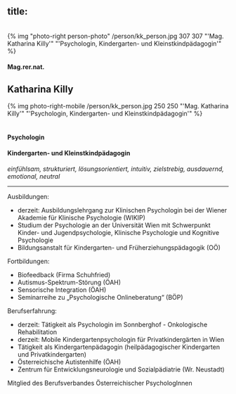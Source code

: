 title:
---
<br>
{% img "photo-right person-photo" /person/kk_person.jpg 307 307 "'Mag. Katharina Killy'" "'Psychologin, Kindergarten- und Kleinstkindpädagogin'" %}

#### Mag.rer.nat.
## Katharina Killy
{% img photo-right-mobile /person/kk_person.jpg 250 250 "'Mag. Katharina Killy'" "'Psychologin, Kindergarten- und Kleinstkindpädagogin'" %}

#### <br>Psychologin
#### Kindergarten- und Kleinstkindpädagogin

*einfühlsam, strukturiert, lösungsorientiert, intuitiv, zielstrebig, ausdauernd, emotional, neutral*

---

Ausbildungen:
- derzeit: Ausbildungslehrgang zur Klinischen Psychologin bei der Wiener Akademie für Klinische Psychologie (WIKIP)
- Studium der Psychologie an der Universität Wien mit Schwerpunkt Kinder- und Jugendpsychologie, Klinische Psychologie und Kognitive Psychologie
- Bildungsanstalt für Kindergarten- und Früherziehungspädagogik (OÖ)

Fortbildungen: 
- Biofeedback (Firma Schuhfried)
- Autismus-Spektrum-Störung (ÖAH) 
- Sensorische Integration (ÖAH)
- Seminarreihe zu „Psychologische Onlineberatung“ (BÖP) 

Berufserfahrung:
- derzeit: Tätigkeit als Psychologin im Sonnberghof - Onkologische Rehabilitation 
- derzeit: Mobile Kindergartenpsychologin für Privatkindergärten in Wien
- Tätigkeit als Kindergartenpädagogin (heilpädagogischer Kindergarten und Privatkindergarten)
- Österreichische Autistenhilfe (ÖAH)
- Zentrum für Entwicklungsneurologie und Sozialpädiatrie (Wr. Neustadt)

Mitglied des Berufsverbandes Österreichischer PsychologInnen

